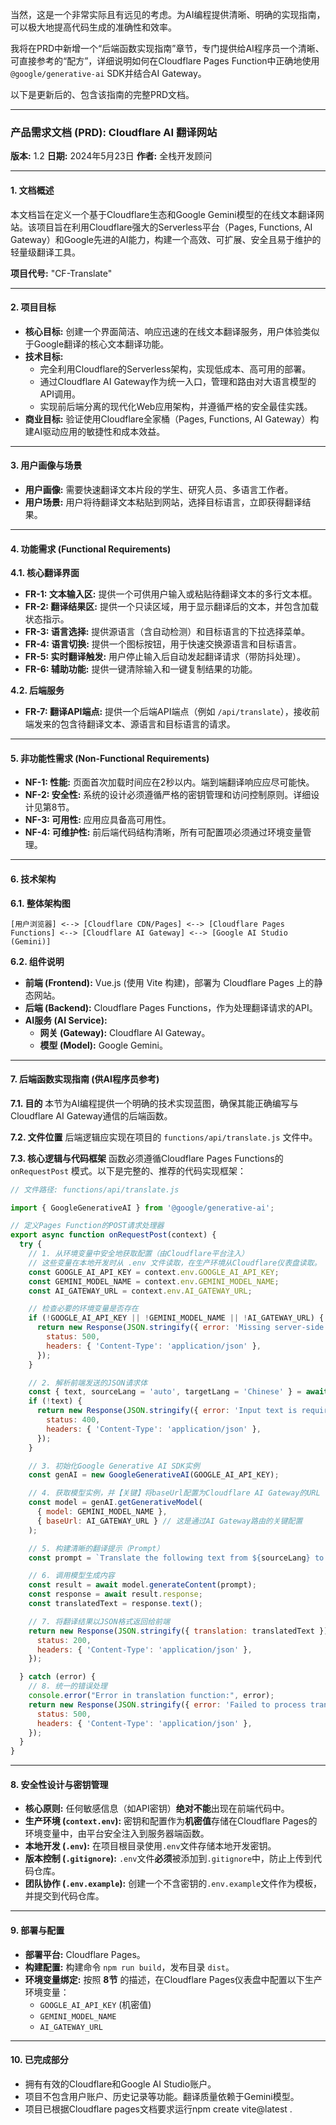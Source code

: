 当然，这是一个非常实际且有远见的考虑。为AI编程提供清晰、明确的实现指南，可以极大地提高代码生成的准确性和效率。

我将在PRD中新增一个“后端函数实现指南”章节，专门提供给AI程序员一个清晰、可直接参考的“配方”，详细说明如何在Cloudflare Pages Function中正确地使用`@google/generative-ai` SDK并结合AI Gateway。

以下是更新后的、包含该指南的完整PRD文档。

---

### **产品需求文档 (PRD): Cloudflare AI 翻译网站**

**版本:** 1.2
**日期:** 2024年5月23日
**作者:** 全栈开发顾问

---

#### **1. 文档概述**

本文档旨在定义一个基于Cloudflare生态和Google Gemini模型的在线文本翻译网站。该项目旨在利用Cloudflare强大的Serverless平台（Pages, Functions, AI Gateway）和Google先进的AI能力，构建一个高效、可扩展、安全且易于维护的轻量级翻译工具。

**项目代号:** "CF-Translate"

---

#### **2. 项目目标**

*   **核心目标:** 创建一个界面简洁、响应迅速的在线文本翻译服务，用户体验类似于Google翻译的核心文本翻译功能。
*   **技术目标:**
    *   完全利用Cloudflare的Serverless架构，实现低成本、高可用的部署。
    *   通过Cloudflare AI Gateway作为统一入口，管理和路由对大语言模型的API调用。
    *   实现前后端分离的现代化Web应用架构，并遵循严格的安全最佳实践。
*   **商业目标:** 验证使用Cloudflare全家桶（Pages, Functions, AI Gateway）构建AI驱动应用的敏捷性和成本效益。

---

#### **3. 用户画像与场景**

*   **用户画像:** 需要快速翻译文本片段的学生、研究人员、多语言工作者。
*   **用户场景:** 用户将待翻译文本粘贴到网站，选择目标语言，立即获得翻译结果。

---

#### **4. 功能需求 (Functional Requirements)**

**4.1. 核心翻译界面**
*   **FR-1: 文本输入区:** 提供一个可供用户输入或粘贴待翻译文本的多行文本框。
*   **FR-2: 翻译结果区:** 提供一个只读区域，用于显示翻译后的文本，并包含加载状态指示。
*   **FR-3: 语言选择:** 提供源语言（含自动检测）和目标语言的下拉选择菜单。
*   **FR-4: 语言切换:** 提供一个图标按钮，用于快速交换源语言和目标语言。
*   **FR-5: 实时翻译触发:** 用户停止输入后自动发起翻译请求（带防抖处理）。
*   **FR-6: 辅助功能:** 提供一键清除输入和一键复制结果的功能。

**4.2. 后端服务**
*   **FR-7: 翻译API端点:** 提供一个后端API端点（例如 `/api/translate`），接收前端发来的包含待翻译文本、源语言和目标语言的请求。

---

#### **5. 非功能性需求 (Non-Functional Requirements)**

*   **NF-1: 性能:** 页面首次加载时间应在2秒以内。端到端翻译响应应尽可能快。
*   **NF-2: 安全性:** 系统的设计必须遵循严格的密钥管理和访问控制原则。详细设计见第8节。
*   **NF-3: 可用性:** 应用应具备高可用性。
*   **NF-4: 可维护性:** 前后端代码结构清晰，所有可配置项必须通过环境变量管理。

---

#### **6. 技术架构**

**6.1. 整体架构图**
```
[用户浏览器] <--> [Cloudflare CDN/Pages] <--> [Cloudflare Pages Functions] <--> [Cloudflare AI Gateway] <--> [Google AI Studio (Gemini)]
```

**6.2. 组件说明**
*   **前端 (Frontend):** Vue.js (使用 Vite 构建)，部署为 Cloudflare Pages 上的静态网站。
*   **后端 (Backend):** Cloudflare Pages Functions，作为处理翻译请求的API。
*   **AI服务 (AI Service):**
    *   **网关 (Gateway):** Cloudflare AI Gateway。
    *   **模型 (Model):** Google Gemini。

---

#### **7. 后端函数实现指南 (供AI程序员参考)**

**7.1. 目的**
本节为AI编程提供一个明确的技术实现蓝图，确保其能正确编写与Cloudflare AI Gateway通信的后端函数。

**7.2. 文件位置**
后端逻辑应实现在项目的 `functions/api/translate.js` 文件中。

**7.3. 核心逻辑与代码框架**
函数必须遵循Cloudflare Pages Functions的 `onRequestPost` 模式。以下是完整的、推荐的代码实现框架：

```javascript
// 文件路径: functions/api/translate.js

import { GoogleGenerativeAI } from '@google/generative-ai';

// 定义Pages Function的POST请求处理器
export async function onRequestPost(context) {
  try {
    // 1. 从环境变量中安全地获取配置（由Cloudflare平台注入）
    // 这些变量在本地开发时从 .env 文件读取，在生产环境从Cloudflare仪表盘读取。
    const GOOGLE_AI_API_KEY = context.env.GOOGLE_AI_API_KEY;
    const GEMINI_MODEL_NAME = context.env.GEMINI_MODEL_NAME;
    const AI_GATEWAY_URL = context.env.AI_GATEWAY_URL;

    // 检查必要的环境变量是否存在
    if (!GOOGLE_AI_API_KEY || !GEMINI_MODEL_NAME || !AI_GATEWAY_URL) {
      return new Response(JSON.stringify({ error: 'Missing server-side environment variables.' }), {
        status: 500,
        headers: { 'Content-Type': 'application/json' },
      });
    }

    // 2. 解析前端发送的JSON请求体
    const { text, sourceLang = 'auto', targetLang = 'Chinese' } = await context.request.json();
    if (!text) {
      return new Response(JSON.stringify({ error: 'Input text is required.' }), {
        status: 400,
        headers: { 'Content-Type': 'application/json' },
      });
    }

    // 3. 初始化Google Generative AI SDK实例
    const genAI = new GoogleGenerativeAI(GOOGLE_AI_API_KEY);

    // 4. 获取模型实例，并【关键】将baseUrl配置为Cloudflare AI Gateway的URL
    const model = genAI.getGenerativeModel(
      { model: GEMINI_MODEL_NAME },
      { baseUrl: AI_GATEWAY_URL } // 这是通过AI Gateway路由的关键配置
    );

    // 5. 构建清晰的翻译提示（Prompt）
    const prompt = `Translate the following text from ${sourceLang} to ${targetLang}. Only return the translated text, without any additional explanations or context. Text to translate: "${text}"`;

    // 6. 调用模型生成内容
    const result = await model.generateContent(prompt);
    const response = await result.response;
    const translatedText = response.text();

    // 7. 将翻译结果以JSON格式返回给前端
    return new Response(JSON.stringify({ translation: translatedText }), {
      status: 200,
      headers: { 'Content-Type': 'application/json' },
    });

  } catch (error) {
    // 8. 统一的错误处理
    console.error("Error in translation function:", error);
    return new Response(JSON.stringify({ error: 'Failed to process translation.', details: error.message }), {
      status: 500,
      headers: { 'Content-Type': 'application/json' },
    });
  }
}
```

---

#### **8. 安全性设计与密钥管理**

*   **核心原则:** 任何敏感信息（如API密钥）**绝对不能**出现在前端代码中。
*   **生产环境 (`context.env`):** 密钥和配置作为**机密值**存储在Cloudflare Pages的环境变量中，由平台安全注入到服务器端函数。
*   **本地开发 (`.env`):** 在项目根目录使用`.env`文件存储本地开发密钥。
*   **版本控制 (`.gitignore`):** `.env`文件**必须**被添加到`.gitignore`中，防止上传到代码仓库。
*   **团队协作 (`.env.example`):** 创建一个不含密钥的`.env.example`文件作为模板，并提交到代码仓库。

---

#### **9. 部署与配置**

*   **部署平台:** Cloudflare Pages。
*   **构建配置:** 构建命令 `npm run build`，发布目录 `dist`。
*   **环境变量绑定:** 按照 **8节** 的描述，在Cloudflare Pages仪表盘中配置以下生产环境变量：
    *   `GOOGLE_AI_API_KEY` (机密值)
    *   `GEMINI_MODEL_NAME`
    *   `AI_GATEWAY_URL`

---

#### **10. 已完成部分**

*   拥有有效的Cloudflare和Google AI Studio账户。
*   项目不包含用户账户、历史记录等功能。翻译质量依赖于Gemini模型。
*   项目已根据Cloudflare pages文档要求运行npm create vite@latest .
